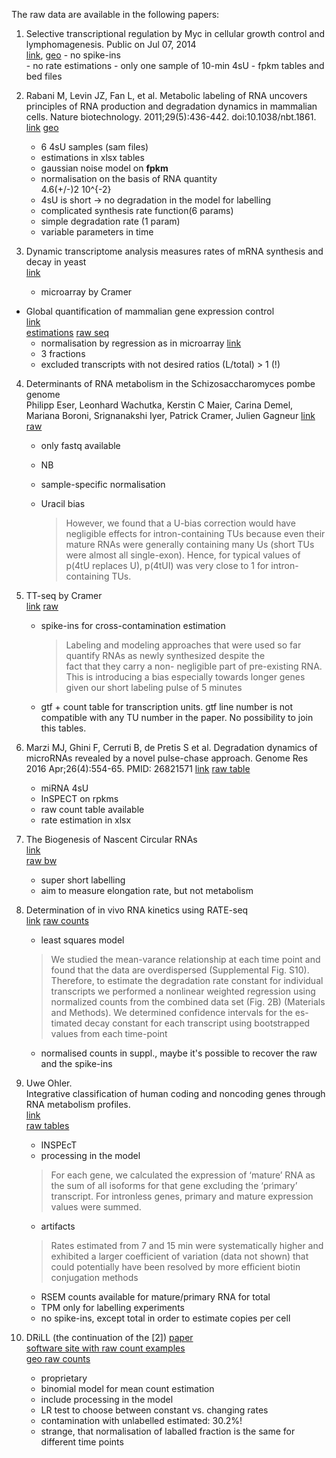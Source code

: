 
The raw data are available in the following papers:

1.   Selective transcriptional regulation by Myc in cellular growth control
    and lymphomagenesis. 
    Public on Jul 07, 2014  
    [link](https://www.ncbi.nlm.nih.gov/pmc/articles/PMC4110711/pdf/emss-58841.pdf),
    [geo](https://www.ncbi.nlm.nih.gov/geo/query/acc.cgi?acc=GSE51011)
    - no spike-ins  
    - no rate estimations
    - only one sample of 10-min 4sU
    - fpkm tables and bed files

2. Rabani M, Levin JZ, Fan L, et al. Metabolic labeling of RNA uncovers 
    principles of RNA production and degradation dynamics in mammalian cells.
    Nature biotechnology. 2011;29(5):436-442. doi:10.1038/nbt.1861.
    [link](https://www.ncbi.nlm.nih.gov/pmc/articles/PMC3114636/#S45title)
    [geo](https://www.ncbi.nlm.nih.gov/geo/query/acc.cgi?acc=GSE25432)
    - 6 4sU samples (sam files)
    - estimations in xlsx tables
    - gaussian noise model on **fpkm**
    - normalisation on the basis of RNA quantity  
        4.6(+/-)2 10^{-2}
    - 4sU is short -> no degradation in the model for labelling
    - complicated synthesis rate function(6 params)
    - simple degradation rate (1 param)
    - variable parameters in time
3. Dynamic transcriptome analysis measures rates
of mRNA synthesis and decay in yeast   
    [link](http://msb.embopress.org/content/7/1/458.long)
    - microarray by Cramer
* Global quantification of mammalian gene expression control    
    [link](http://www.nature.com/nature/journal/v473/n7347/full/nature10098.html)  
    [estimations](http://www.nature.com/nature/journal/v473/n7347/extref/nature10098-s5.xls)
    [raw seq](https://www.ncbi.nlm.nih.gov/sra?term=SRA030871)
    - normalisation by regression as in  microarray
       [link](http://rnajournal.cshlp.org/content/14/9/1959.long)
    - 3 fractions
    - excluded transcripts with not desired ratios (L/total) > 1 (!)

    
4.  Determinants of RNA metabolism in the Schizosaccharomyces pombe genome  
    Philipp Eser, Leonhard Wachutka, Kerstin C Maier, 
    Carina Demel, Mariana Boroni, Srignanakshi Iyer,
    Patrick Cramer, Julien Gagneur
    [link](http://msb.embopress.org/content/12/2/857.long)  
    [raw](http://www.ebi.ac.uk/arrayexpress/experiments/E-MTAB-3653/)
    - only fastq available
    - NB
    - sample-specific normalisation
    - Uracil bias  
    
        > However, we found that a U-bias correction would have 
        > negligible effects
        > for intron-containing TUs because even their mature RNAs were 
        > generally containing many Us (short TUs
        > were almost all single-exon). 
        > Hence, for typical values of p(4tU replaces U),
        > p(4tUI) was very close to 1 for intron-containing TUs.
    
5. TT-seq by Cramer  
    [link](https://www.ncbi.nlm.nih.gov/pubmed/27257258)
    [raw](https://www.ncbi.nlm.nih.gov/geo/query/acc.cgi?acc=GSE75792)
    - spike-ins for cross-contamination estimation
    
        > Labeling and modeling approaches that
        > were used so far quantify RNAs as newly synthesized despite the   
        > fact that they carry a non- negligible part of pre-existing RNA.
        > This is introducing a bias especially towards longer
        > genes given our short labeling pulse of 5 minutes
        
    - gtf + count table for transcription units. gtf line number is not
        compatible with any TU number in the paper. No possibility to
        join this tables.

6. Marzi MJ, Ghini F, Cerruti B, de Pretis S et al. Degradation dynamics
    of microRNAs revealed by a novel pulse-chase approach. 
    Genome Res 2016 Apr;26(4):554-65. PMID: 26821571 
    [link](http://genome.cshlp.org/content/26/4/554.full.pdf+html)
    [raw table](https://www.ncbi.nlm.nih.gov/geo/query/acc.cgi?acc=GSE72655)
    - miRNA 4sU
    - InSPECT on rpkms
    - raw count table available
    - rate estimation in xlsx
    
7. The Biogenesis of Nascent Circular RNAs  
    [link](http://www.sciencedirect.com/science/article/pii/S2211124716303291)  
    [raw bw](https://www.ncbi.nlm.nih.gov/geo/query/acc.cgi?acc=GSE73325)
    - super short labelling 
    - aim to measure elongation rate, but not metabolism
    
8. Determination of in vivo RNA kinetics using RATE-seq   
    [link](https://www.ncbi.nlm.nih.gov/pmc/articles/PMC4174445/pdf/1645.pdf)
   [raw counts](https://www.ncbi.nlm.nih.gov/pmc/articles/PMC4174445/bin/supp_20_10_1645__index.html)
   
   -  least squares model
   
    > We studied the mean-varance relationship at each time point and found that the data
    > are overdispersed (Supplemental Fig. S10). Therefore, to estimate
    > the degradation rate constant for individual transcripts
    > we performed a nonlinear weighted regression using normalized 
    > counts from the combined data set (Fig. 2B) (Materials
    > and Methods). We determined confidence intervals for the es-
    > timated decay constant for each transcript using bootstrapped
    > values from each time-point 
    
    - normalised counts in suppl., maybe it's possible to recover the raw
        and the spike-ins
      
9. Uwe Ohler.  
    Integrative classification of human coding and noncoding
    genes through RNA metabolism profiles.  
    [link](http://www.nature.com/nsmb/journal/v24/n1/pdf/nsmb.3325.pdf)  
    [raw tables](https://www.ncbi.nlm.nih.gov/geo/query/acc.cgi?acc=GSE84722)  
   - INSPEcT
   - processing in the model
   
   >  For each gene, we calculated the expression of 
   > ‘mature’ RNA as the sum of all isoforms for that gene excluding
   > the ‘primary’ transcript. For intronless genes, primary and 
   > mature expression values were summed.
   
   - artifacts  
   
   > Rates estimated from 7 and 15 min were systematically higher
   > and exhibited a larger coefficient of variation (data not shown) 
   > that could potentially have been 
   > resolved by more efficient biotin conjugation methods
   
   - RSEM counts available for mature/primary RNA for total
   - TPM only for labelling experiments 
   - no spike-ins, except total in order to estimate copies per cell 
   
   

10. DRiLL  (the continuation of the [2])
    [paper](http://www.cell.com/cell/pdfExtended/S0092-8674(14)01446-9)  
    [software site with raw count examples](https://portals.broadinstitute.org/rnalifecycle#download_data)  
    [geo raw counts](https://www.ncbi.nlm.nih.gov/geo/query/acc.cgi?acc=GSE56977)
    - proprietary  
    - binomial model for mean count estimation
    - include processing in the model
    - LR test to choose between constant vs. changing rates
    - contamination with unlabelled estimated: 30.2%!
    - strange, that normalisation of laballed fraction is the same for 
        different time points